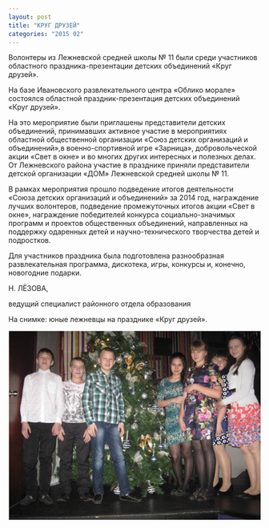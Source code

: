 ```yaml
---
layout: post
title: "КРУГ ДРУЗЕЙ"
categories: "2015 02"
---
```


Волонтеры из Лежневской средней школы № 11 были среди участников областного праздника-презентации детских объединений «Круг друзей».

На базе Ивановского развлекательного центра «Облико морале» состоялся областной праздник-презентация детских объединений «Круг друзей».

На это мероприятие были приглашены представители детских объединений, принимавших активное участие в мероприятиях областной общественной организации «Союз детских организаций и объединений»,в военно-спортивной игре «Зарница», добровольческой акции «Свет в окне» и во многих других интересных и полезных делах. От Лежневского района участие в празднике приняли представители детской организации «ДОМ» Лежневской средней школы № 11.

В рамках мероприятия прошло подведение итогов деятельности «Союза детских организаций и объединений» за 2014 год, награждение лучших волонтеров, подведение промежуточных итогов акции «Свет в окне», награждение победителей конкурса социально-значимых программ и проектов общественных объединений, направленных на поддержку одаренных детей и научно-технического творчества детей и подростков.

Для участников праздника была подготовлена разнообразная развлекательная программа, дискотека, игры, конкурсы и, конечно, новогодние подарки.

Н. ЛЁЗОВА,

ведущий специалист районного отдела образования

На снимке: юные лежневцы на празднике «Круг друзей».

![1](/images/702_3.jpg)
